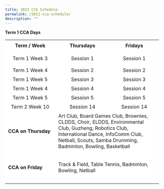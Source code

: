 ```yaml
---
title: 2023 CCA Schedule
permalink: /2021-cca-schedule/
description: ""
---
```

**Term 1 CCA Days**


<table border="0" style="box-sizing: inherit; border-collapse: collapse; border-spacing: 0px; max-width: 100%; width: 792.225px; height: 688px;"><tbody style="box-sizing: inherit;"><tr style="box-sizing: inherit; background: rgb(255, 255, 255); height: 36px;"><td style="box-sizing: inherit; padding: 5px 10px; width: 244.712px; text-align: center; height: 36px;"><strong style="box-sizing: inherit; font-weight: 700;">Term / Week</strong></td><td style="box-sizing: inherit; padding: 5px 10px; width: 185.7px; text-align: center; height: 36px;"><strong style="box-sizing: inherit; font-weight: 700;">Thursdays</strong></td><td style="box-sizing: inherit; padding: 5px 10px; width: 181.15px; text-align: center; height: 36px;"><strong style="box-sizing: inherit; font-weight: 700;">Fridays</strong></td></tr><tr style="box-sizing: inherit; background: rgb(255, 255, 255); height: 48px;"><td style="box-sizing: inherit; padding: 5px 10px; width: 244.715px; text-align: center; height: 48px;">Term 1 Week 3</td><td style="box-sizing: inherit; padding: 5px 10px; width: 185.7px; text-align: center; height: 48px;">Session 1</td><td style="box-sizing: inherit; padding: 5px 10px; width: 181.15px; text-align: center; height: 48px;">Session 1</td></tr><tr style="box-sizing: inherit; background: rgb(255, 255, 255); height: 24px;"><td style="box-sizing: inherit; padding: 5px 10px; width: 244.712px; height: 24px; text-align: center;">Term 1 Week 4</td><td style="box-sizing: inherit; padding: 5px 10px; width: 185.7px; height: 24px; text-align: center;">Session 2</td><td style="box-sizing: inherit; padding: 5px 10px; width: 181.15px; height: 24px; text-align: center;">Session 2</td></tr><tr style="box-sizing: inherit; background: rgb(255, 255, 255); height: 24px;"><td style="box-sizing: inherit; padding: 5px 10px; width: 244.712px; height: 24px; text-align: center;">Term 1 Week 5</td><td style="box-sizing: inherit; padding: 5px 10px; width: 185.7px; height: 24px; text-align: center;">Session 3</td><td style="box-sizing: inherit; padding: 5px 10px; width: 181.15px; height: 24px; text-align: center;">Session 3</td></tr><tr style="box-sizing: inherit; background: rgb(255, 255, 255); height: 24px;"><td style="box-sizing: inherit; padding: 5px 10px; width: 244.712px; height: 24px; text-align: center;">Term 1 Week 4</td><td style="box-sizing: inherit; padding: 5px 10px; width: 185.7px; height: 24px; text-align: center;">Session 4</td><td style="box-sizing: inherit; padding: 5px 10px; width: 181.15px; height: 24px; text-align: center;">Session 4</td></tr><tr style="box-sizing: inherit; background: rgb(255, 255, 255); height: 24px;"><td style="box-sizing: inherit; padding: 5px 10px; width: 244.712px; height: 24px; text-align: center;">Term 1 Week 5</td><td style="box-sizing: inherit; padding: 5px 10px; width: 185.7px; height: 24px; text-align: center;">Session 5</td><td style="box-sizing: inherit; padding: 5px 10px; width: 181.15px; height: 24px; text-align: center;">Session 5</td></tr><tr style="box-sizing: inherit; background: rgb(255, 255, 255); height: 24px;"><td style="box-sizing: inherit; padding: 5px 10px; width: 244.712px; height: 24px; text-align: center;">Term 2 Week 10</td><td style="box-sizing: inherit; padding: 5px 10px; width: 185.7px; height: 24px; text-align: center;">Session 14</td><td style="box-sizing: inherit; padding: 5px 10px; width: 181.15px; height: 24px; text-align: center;">Session 14</td></tr><tr style="box-sizing: inherit; background: rgb(255, 255, 255); height: 108px;"><td style="box-sizing: inherit; padding: 5px 10px; width: 244.712px; height: 108px;"><span style="box-sizing: inherit; font-size: 12pt;"><strong style="box-sizing: inherit; font-weight: 700;">CCA on Thursday</strong></span></td><td colspan="3" style="box-sizing: inherit; padding: 5px 10px; width: 546.513px; height: 108px;"><span style="box-sizing: inherit; font-size: 12pt;">Art Club, Board Games Club, Brownies, CLDDS, Choir, ELDDS, Environmental Club, Guzheng, Robotics Club, International Dance, InfoComm Club, Netball, Scouts, Samba Drumming, Badminton, Bowling, Basketball</span></td></tr><tr style="box-sizing: inherit; background: rgb(255, 255, 255); height: 108px;"><td style="box-sizing: inherit; padding: 5px 10px; width: 244.712px; height: 108px;"><span style="box-sizing: inherit; font-size: 12pt;"><strong style="box-sizing: inherit; font-weight: 700;">CCA on Friday</strong></span></td><td colspan="3" style="box-sizing: inherit; padding: 5px 10px; width: 546.513px; height: 108px;"><span style="box-sizing: inherit; font-size: 12pt;">Track &amp; Field, Table Tennis, Badminton, Bowling, Netball</span></td></tr></tbody></table>